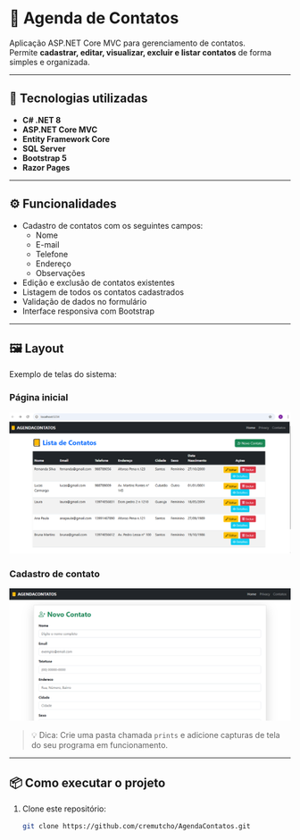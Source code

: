 # 📒 Agenda de Contatos

Aplicação ASP.NET Core MVC para gerenciamento de contatos.  
Permite **cadastrar, editar, visualizar, excluir e listar contatos** de forma simples e organizada.

---

## 🚀 Tecnologias utilizadas
- **C# .NET 8**
- **ASP.NET Core MVC**
- **Entity Framework Core**
- **SQL Server**
- **Bootstrap 5**
- **Razor Pages**

---

## ⚙️ Funcionalidades
- Cadastro de contatos com os seguintes campos:
  - Nome
  - E-mail
  - Telefone
  - Endereço
  - Observações
- Edição e exclusão de contatos existentes
- Listagem de todos os contatos cadastrados
- Validação de dados no formulário
- Interface responsiva com Bootstrap

---

## 🖼️ Layout
Exemplo de telas do sistema:  

### Página inicial
![Index](prints/index.png)

### Cadastro de contato
![Create](prints/create.png)

> 💡 Dica: Crie uma pasta chamada `prints` e adicione capturas de tela do seu programa em funcionamento.  

---

## 📦 Como executar o projeto
1. Clone este repositório:
   ```bash
   git clone https://github.com/cremutcho/AgendaContatos.git
